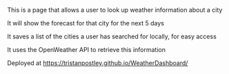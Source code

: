 This is a page that allows a user to look up weather information about a city 

It will show the forecast for that city for the next 5 days

It saves a list of the cities a user has searched for locally, for easy access

It uses the OpenWeather API to retrieve this information

Deployed at https://tristanpostley.github.io/WeatherDashboard/
